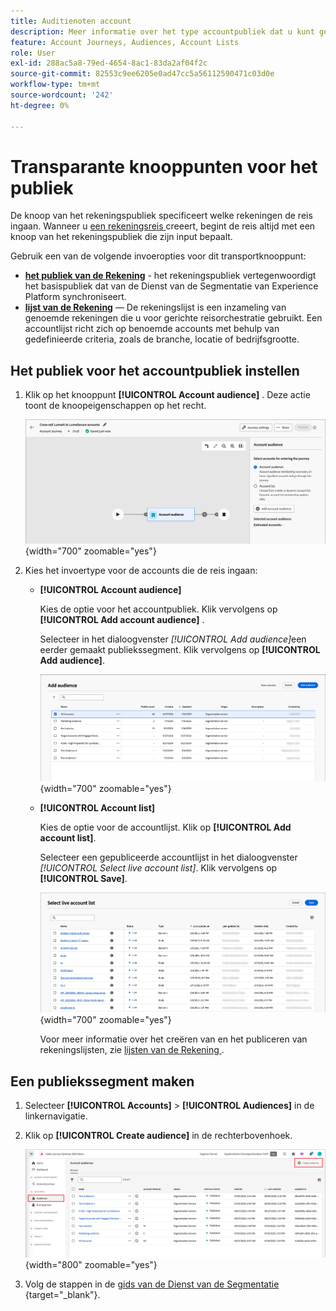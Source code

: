 ```yaml
---
title: Auditienoten account
description: Meer informatie over het type accountpubliek dat u kunt gebruiken voor het definiëren van de invoer voor uw accountreizen in Journey Optimizer B2B edition.
feature: Account Journeys, Audiences, Account Lists
role: User
exl-id: 288ac5a8-79ed-4654-8ac1-83da2af04f2c
source-git-commit: 82553c9ee6205e0ad47cc5a56112590471c03d0e
workflow-type: tm+mt
source-wordcount: '242'
ht-degree: 0%

---
```



# Transparante knooppunten voor het publiek

De knoop van het rekeningspubliek specificeert welke rekeningen de reis ingaan. Wanneer u [ een rekeningsreis ](./journey-overview.md#create-an-account-journey) creeert, begint de reis altijd met een knoop van het rekeningspubliek die zijn input bepaalt.

Gebruik een van de volgende invoeropties voor dit transportknooppunt:

* **[het publiek van de Rekening](../audiences/account-audience-overview.md)** - het rekeningspubliek vertegenwoordigt het basispubliek dat van de Dienst van de Segmentatie van Experience Platform synchroniseert.
* **[lijst van de Rekening](../accounts/account-lists.md)** — De rekeningslijst is een inzameling van genoemde rekeningen die u voor gerichte reisorchestratie gebruikt. Een accountlijst richt zich op benoemde accounts met behulp van gedefinieerde criteria, zoals de branche, locatie of bedrijfsgrootte.

## Het publiek voor het accountpubliek instellen

1. Klik op het knooppunt **[!UICONTROL Account audience]** . Deze actie toont de knoopeigenschappen op het recht.

   ![ de wegknoop van de het publiek van de Rekening ](./assets/account-journey-account-audience-node.png){width="700" zoomable="yes"}

1. Kies het invoertype voor de accounts die de reis ingaan:

   * **[!UICONTROL Account audience]**

     Kies de optie voor het accountpubliek. Klik vervolgens op **[!UICONTROL Add account audience]** .

     Selecteer in het dialoogvenster _[!UICONTROL Add audience]_&#x200B;een eerder gemaakt publiekssegment. Klik vervolgens op **[!UICONTROL Add audience]**.

     ![ selecteer een publiekssegment voor de knoop ](./assets/node-audience-add-dialog.png){width="700" zoomable="yes"}

   * **[!UICONTROL Account list]**

     Kies de optie voor de accountlijst. Klik op **[!UICONTROL Add account list]**.

     Selecteer een gepubliceerde accountlijst in het dialoogvenster _[!UICONTROL Select live account list]_. Klik vervolgens op **[!UICONTROL Save]**.

     ![ selecteer een levende rekeningslijst voor de knoop ](./assets/account-journey-account-audience-select-account-list.png){width="700" zoomable="yes"}

     Voor meer informatie over het creëren van en het publiceren van rekeningslijsten, zie [ lijsten van de Rekening ](../accounts/account-lists.md).

## Een publiekssegment maken

1. Selecteer **[!UICONTROL Accounts]** > **[!UICONTROL Audiences]** in de linkernavigatie.

1. Klik op **[!UICONTROL Create audience]** in de rechterbovenhoek.

   ![ creeer een publiekssegment ](./assets/audiences-list-create.png){width="800" zoomable="yes"}

1. Volg de stappen in de [ gids van de Dienst van de Segmentatie ](https://experienceleague.adobe.com/nl/docs/experience-platform/segmentation/types/account-audiences){target="_blank"}.
